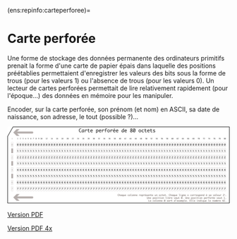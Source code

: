 (ens:repinfo:carteperforee)=
# Carte perforée

Une forme de stockage des données permanente des ordinateurs primitifs prenait la forme d'une carte de papier épais dans laquelle 
des positions préétablies permettaient d'enregistrer les valeurs des bits sous la forme de trous (pour les valeurs 1) 
ou l'absence de trous (pour les valeurs 0).
Un lecteur de cartes perforées permettait de lire relativement rapidement (pour l'époque…) des données en mémoire pour les manipuler.

Encoder, sur la carte perforée, son prénom (et nom) en ASCII, sa date de naissance, son adresse, le tout (possible ?)...

![Carte perforée, source: wikimedia](media/carte-perforee.png)

[Version PDF](https://github.com/edunumsec2/book/raw/2e886527094630cbe0259d4c0849b92077aa0a00/src/ens/rep-info/exo/media/carte-perforee.pdf)

[Version PDF 4x](https://github.com/edunumsec2/book/raw/2e886527094630cbe0259d4c0849b92077aa0a00/src/ens/rep-info/exo/media/carte-perforee_4x.pdf)